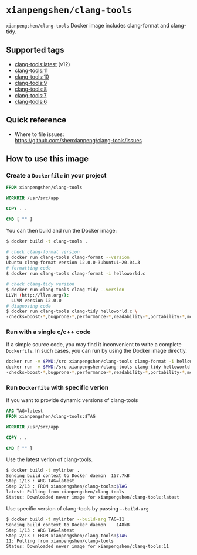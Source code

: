 # `xianpengshen/clang-tools`

`xianpengshen/clang-tools` Docker image includes clang-format and clang-tidy.

## Supported tags
* [clang-tools:latest](https://github.com/shenxianpeng/clang-tools/blob/master/12/Dockerfile) (v12)
* [clang-tools:11](https://github.com/shenxianpeng/clang-tools/blob/master/11/Dockerfile)
* [clang-tools:10](https://github.com/shenxianpeng/clang-tools/blob/master/10/Dockerfile)
* [clang-tools:9](https://github.com/shenxianpeng/clang-tools/blob/master/9/Dockerfile)
* [clang-tools:8](https://github.com/shenxianpeng/clang-tools/blob/master/8/Dockerfile)
* [clang-tools:7](https://github.com/shenxianpeng/clang-tools/blob/master/7/Dockerfile)
* [clang-tools:6](https://github.com/shenxianpeng/clang-tools/blob/master/6/Dockerfile)

## Quick reference

* Where to file issues: \
  https://github.com/shenxianpeng/clang-tools/issues


## How to use this image

### Create a `Dockerfile` in your project

```Dockerfile
FROM xianpengshen/clang-tools

WORKDIR /usr/src/app

COPY . .

CMD [ "" ]
```

You can then build and run the Docker image:

```bash
$ docker build -t clang-tools .

# check clang-format version
$ docker run clang-tools clang-format --version
Ubuntu clang-format version 12.0.0-3ubuntu1~20.04.3
# formatting code
$ docker run clang-tools clang-format -i helloworld.c

# check clang-tidy version
$ docker run clang-tools clang-tidy --version
LLVM (http://llvm.org/):
  LLVM version 12.0.0
# diagnosing code
$ docker run clang-tools clang-tidy helloworld.c \
-checks=boost-*,bugprone-*,performance-*,readability-*,portability-*,modernize-*,clang-analyzer-cplusplus-*,clang-analyzer-*,cppcoreguidelines-*
```

### Run with a single c/c++ code

If a simple source code, you may find it inconvenient to write a complete `Dockerfile`. In such cases, you can run by using the Docker image directly.

```bash
docker run -v $PWD:/src xianpengshen/clang-tools clang-format -i helloworld.c
docker run -v $PWD:/src xianpengshen/clang-tools clang-tidy helloworld.c \
-checks=boost-*,bugprone-*,performance-*,readability-*,portability-*,modernize-*,clang-analyzer-cplusplus-*,clang-analyzer-*,cppcoreguidelines-*
```

### Run `Dockerfile` with specific verion

If you want to provide dynamic versions of clang-tools

```Dockerfile
ARG TAG=latest
FROM xianpengshen/clang-tools:$TAG

WORKDIR /usr/src/app

COPY . .

CMD [ "" ]
```

Use the latest verion of clang-tools.

```bash
$ docker build -t mylinter .
Sending build context to Docker daemon  157.7kB
Step 1/13 : ARG TAG=latest
Step 2/13 : FROM xianpengshen/clang-tools:$TAG
latest: Pulling from xianpengshen/clang-tools
Status: Downloaded newer image for xianpengshen/clang-tools:latest
```

Use specific version of clang-tools by passing `--build-arg`

```bash
$ docker build -t mylinter --build-arg TAG=11 .
Sending build context to Docker daemon    148kB
Step 1/13 : ARG TAG=latest
Step 2/13 : FROM xianpengshen/clang-tools:$TAG
11: Pulling from xianpengshen/clang-tools
Status: Downloaded newer image for xianpengshen/clang-tools:11
```
